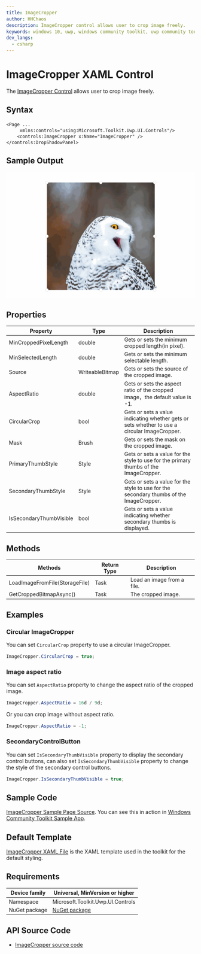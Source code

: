 ```yaml
---
title: ImageCropper
author: HHChaos
description: ImageCropper control allows user to crop image freely.
keywords: windows 10, uwp, windows community toolkit, uwp community toolkit, uwp toolkit, ImageCropper
dev_langs:
  - csharp
---
```


# ImageCropper XAML Control

The [ImageCropper Control](https://docs.microsoft.com/dotnet/api/microsoft.toolkit.uwp.ui.controls.imagecropper) allows user to crop image freely.

## Syntax

```xaml
<Page ...
     xmlns:controls="using:Microsoft.Toolkit.Uwp.UI.Controls"/>
    <controls:ImageCropper x:Name="ImageCropper" />
</controls:DropShadowPanel>
```

## Sample Output

![ImageCropper animation](../resources/images/Controls/ImageCropper.gif)

## Properties


| Property | Type | Description |
| -- | -- | -- |
| MinCroppedPixelLength | double | Gets or sets the minimum cropped length(in pixel). |
| MinSelectedLength | double | Gets or sets the minimum selectable length. |
| Source | WriteableBitmap |  Gets or sets the source of the cropped image. |
| AspectRatio | double | Gets or sets the aspect ratio of the cropped image，the default value is -1. |
| CircularCrop | bool | Gets or sets a value indicating whether gets or sets whether to use a circular ImageCropper. |
| Mask | Brush | Gets or sets the mask on the cropped image. |
| PrimaryThumbStyle | Style | Gets or sets a value for the style to use for the primary thumbs of the ImageCropper. |
| SecondaryThumbStyle | Style | Gets or sets a value for the style to use for the secondary thumbs of the ImageCropper. |
| IsSecondaryThumbVisible | bool | Gets or sets a value indicating whether secondary thumbs is displayed. |


## Methods

| Methods | Return Type | Description |
| -- | -- | -- |
| LoadImageFromFile(StorageFile)| Task | Load an image from a file. |
| GetCroppedBitmapAsync() | Task<WriteableBitmap> | The cropped image. |


## Examples

### Circular ImageCropper
You can set `CircularCrop` property to use a circular ImageCropper.
```csharp
ImageCropper.CircularCrop = true;
```
### Image aspect ratio
You can set `AspectRatio` property to change the aspect ratio of the cropped image.

```csharp
ImageCropper.AspectRatio = 16d / 9d;
```
Or you can crop image without aspect ratio.

```csharp
ImageCropper.AspectRatio = -1;
```
### SecondaryControlButton
You can set `IsSecondaryThumbVisible` property to display the secondary control buttons, can also set `IsSecondaryThumbVisible` property to change the style of the secondary control buttons.

```csharp
ImageCropper.IsSecondaryThumbVisible = true;
```

## Sample Code

[ImageCropper Sample Page Source](https://github.com/Microsoft/WindowsCommunityToolkit//tree/master/Microsoft.Toolkit.Uwp.SampleApp/SamplePages/ImageCropper). You can see this in action in [Windows Community Toolkit Sample App](https://www.microsoft.com/store/apps/9NBLGGH4TLCQ).

## Default Template 

[ImageCropper XAML File](https://github.com/Microsoft/WindowsCommunityToolkit//blob/master/Microsoft.Toolkit.Uwp.UI.Controls/ImageCropper/ImageCropper.xaml) is the XAML template used in the toolkit for the default styling.

## Requirements

| Device family | Universal, MinVersion or higher   |
| -- | -- |
| Namespace | Microsoft.Toolkit.Uwp.UI.Controls |
| NuGet package | [NuGet package](https://www.nuget.org/packages/Microsoft.Toolkit.Uwp.UI.Controls/) |
## API Source Code

- [ImageCropper source code](https://github.com/Microsoft/WindowsCommunityToolkit//tree/master/Microsoft.Toolkit.Uwp.UI.Controls/ImageCropper)
